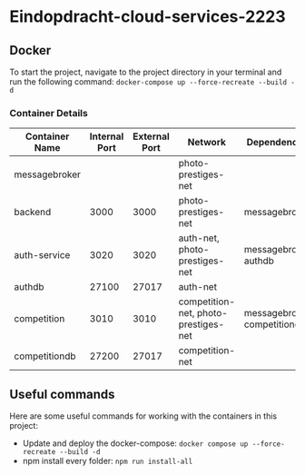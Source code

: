 # Eindopdracht-cloud-services-2223

## Docker

To start the project, navigate to the project directory in your terminal and run the following command:
`docker-compose up --force-recreate --build -d`


### Container Details

| Container Name | Internal Port | External Port | Network                | Dependencies        |
|----------------|---------------|---------------|-----------------------|---------------------|
| messagebroker  |               |               | photo-prestiges-net    |                     |
| backend        | 3000          | 3000          | photo-prestiges-net    | messagebroker       |
| auth-service   | 3020          | 3020          | auth-net, photo-prestiges-net | messagebroker, authdb |
| authdb         | 27100         | 27017         | auth-net               |                     |
| competition    | 3010          | 3010          | competition-net, photo-prestiges-net | messagebroker, competitiondb |
| competitiondb  | 27200         | 27017         | competition-net        |                     |


## Useful commands
Here are some useful commands for working with the containers in this project:

- Update and deploy the docker-compose: `docker compose up --force-recreate --build -d`
- npm install every folder: `npm run install-all`

